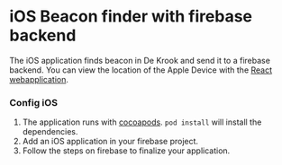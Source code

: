 # iOS Beacon finder with firebase backend
The iOS application finds beacon in De Krook and send it to a firebase backend. You can view the location of the Apple Device with the [React webapplication](https://github.com/lab9k/Beacons/tree/master/Web/React).

### Config iOS
1. The application runs with [cocoapods](https://cocoapods.org). `pod install` will install the dependencies.
2. Add an iOS application in your firebase project. 
3. Follow the steps on firebase to finalize your application.